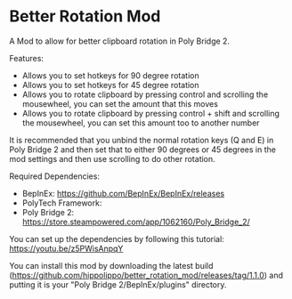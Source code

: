 # Better Rotation Mod
A Mod to allow for better clipboard rotation in Poly Bridge 2.

Features:
  - Allows you to set hotkeys for 90 degree rotation
  - Allows you to set hotkeys for 45 degree rotation
  - Allows you to rotate clipboard by pressing control and scrolling the mousewheel, you can set the amount that this moves
  - Allows you to rotate clipboard by pressing control + shift and scrolling the mousewheel, you can set this amount too to another number
  
It is recommended that you unbind the normal rotation keys (Q and E) in Poly Bridge 2 and then set that to either 90 degrees or 45 degrees in the mod settings and then use scrolling to do other rotation.

Required Dependencies:
  - BepInEx: https://github.com/BepInEx/BepInEx/releases
  - PolyTech Framework: 
  - Poly Bridge 2: https://store.steampowered.com/app/1062160/Poly_Bridge_2/

You can set up the dependencies by following this tutorial: https://youtu.be/z5PWisAnpqY
 
 
You can install this mod by downloading the latest build (https://github.com/hippolippo/better_rotation_mod/releases/tag/1.1.0) and putting it is your "Poly Bridge 2/BepInEx/plugins" directory.
